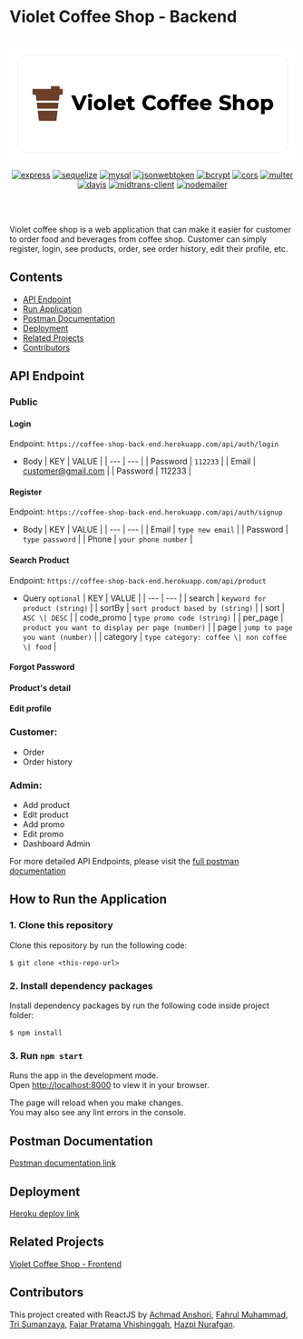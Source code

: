 # Violet Coffee Shop - Backend

<br/>

<div align="center">
	<img height="200" src="https://raw.githubusercontent.com/anshoriacc/violet-coffee-shop-backend/master/public/github-banner.png" alt="VioletCoffeeShop">

[![express](https://img.shields.io/npm/v/express?label=express)](https://www.npmjs.com/package/express)
[![sequelize](https://img.shields.io/npm/v/sequelize?label=sequelize)](https://www.npmjs.com/package/sequelize)
[![mysql](https://img.shields.io/npm/v/mysql?label=mysql)](https://www.npmjs.com/package/mysql)
[![jsonwebtoken](https://img.shields.io/npm/v/jsonwebtoken?label=jsonwebtoken)](https://www.npmjs.com/package/jsonwebtoken)
[![bcrypt](https://img.shields.io/npm/v/bcrypt?label=bcrypt)](https://www.npmjs.com/package/bcrypt)
[![cors](https://img.shields.io/npm/v/cors?label=cors)](https://www.npmjs.com/package/cors)
[![multer](https://img.shields.io/npm/v/multer?label=multer)](https://www.npmjs.com/package/multer)
[![dayjs](https://img.shields.io/npm/v/dayjs?label=dayjs)](https://www.npmjs.com/package/dayjs)
[![midtrans-client](https://img.shields.io/npm/v/midtrans-client?label=midtrans-client)](https://www.npmjs.com/package/midtrans-client)
[![nodemailer](https://img.shields.io/npm/v/nodemailer?label=nodemailer)](https://www.npmjs.com/package/nodemailer)

<br/>

</div>

<br/>

Violet coffee shop is a web application that can make it easier for customer to order food and beverages from coffee shop. Customer can simply register, login, see products, order, see order history, edit their profile, etc.

## Contents

- [API Endpoint](#api-endpoint)
- [Run Application](#run-application)
- [Postman Documentation](#postman-documentation)
- [Deployment](#deployment)
- [Related Projects](#related-projects)
- [Contributors](#contributors)

## API Endpoint

### Public

#### Login

Endpoint: `https://coffee-shop-back-end.herokuapp.com/api/auth/login`

- Body
  | KEY | VALUE |
  | --- | --- |
  | Password | `112233` |
  | Email | customer@gmail.com |
  | Password | 112233 |

#### Register

Endpoint: `https://coffee-shop-back-end.herokuapp.com/api/auth/signup`

- Body
  | KEY | VALUE |
  | --- | --- |
  | Email | `type new email` |
  | Password | `type password` |
  | Phone | `your phone number` |

#### Search Product

Endpoint: `https://coffee-shop-back-end.herokuapp.com/api/product`

- Query `optional`
  | KEY | VALUE |
  | --- | --- |
  | search | `keyword for product (string)` |
  | sortBy | `sort product based by (string)` |
  | sort | `ASC \| DESC` |
  | code_promo | `type promo code (string)` |
  | per_page | `product you want to display per page (number)` |
  | page | `jump to page you want (number)` |
  | category | `type category: coffee \| non coffee \| food` |

#### Forgot Password

#### Product's detail

#### Edit profile

### Customer:

- Order
- Order history

### Admin:

- Add product
- Edit product
- Add promo
- Edit promo
- Dashboard Admin

For more detailed API Endpoints, please visit the [full postman documentation](#postman-documentation)

## How to Run the Application

### 1. Clone this repository

Clone this repository by run the following code:

```
$ git clone <this-repo-url>
```

### 2. Install dependency packages

Install dependency packages by run the following code inside project folder:

```
$ npm install
```

### 3. Run `npm start`

Runs the app in the development mode.\
Open [http://localhost:8000](http://localhost:8000) to view it in your browser.

The page will reload when you make changes.\
You may also see any lint errors in the console.

## Postman Documentation

[Postman documentation link](https://documenter.getpostman.com/view/15601945/UVeDrmm1)

## Deployment

[Heroku deploy link](https://coffee-shop-back-end.herokuapp.com/)

## Related Projects

[Violet Coffee Shop - Frontend](https://github.com/anshoriacc/violet-coffee-shop-frontend)

## Contributors

This project created with ReactJS by [Achmad Anshori](https://github.com/anshoriacc), [Fahrul Muhammad](https://github.com/fahrul-muhammad), [Tri Sumanzaya](https://github.com/Trisumanzaya93), [Fajar Pratama Vhishinggah](https://github.com/ikehikeh151), [Hazpi Nurafgan](https://github.com/Hazgn).
